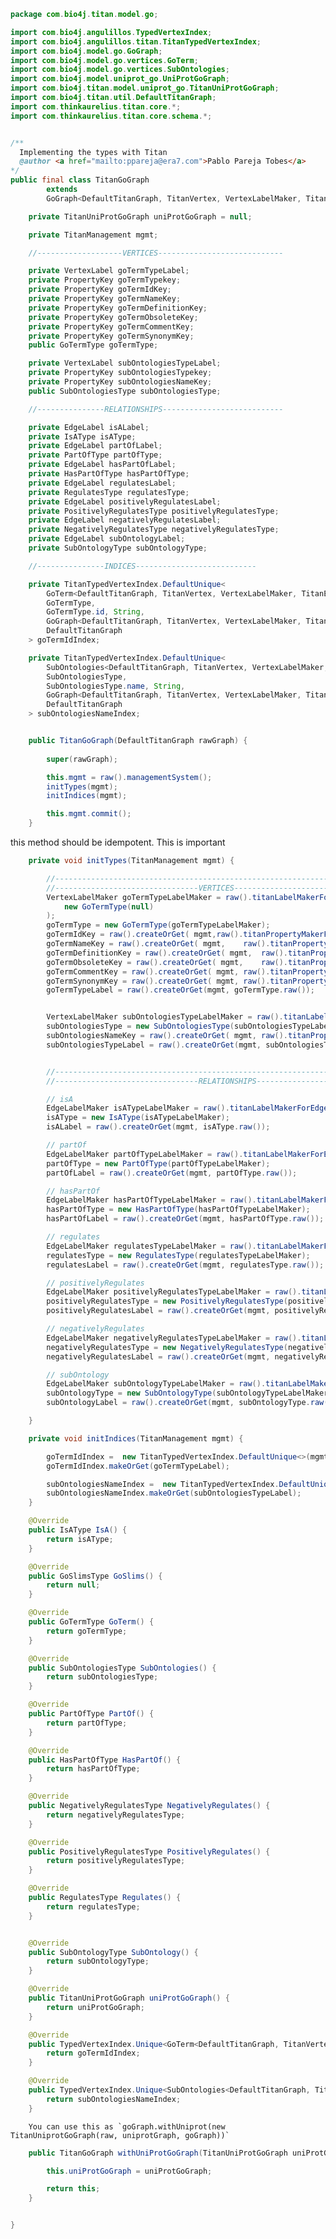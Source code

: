 
```java
package com.bio4j.titan.model.go;

import com.bio4j.angulillos.TypedVertexIndex;
import com.bio4j.angulillos.titan.TitanTypedVertexIndex;
import com.bio4j.model.go.GoGraph;
import com.bio4j.model.go.vertices.GoTerm;
import com.bio4j.model.go.vertices.SubOntologies;
import com.bio4j.model.uniprot_go.UniProtGoGraph;
import com.bio4j.titan.model.uniprot_go.TitanUniProtGoGraph;
import com.bio4j.titan.util.DefaultTitanGraph;
import com.thinkaurelius.titan.core.*;
import com.thinkaurelius.titan.core.schema.*;


/**
  Implementing the types with Titan
  @author <a href="mailto:ppareja@era7.com">Pablo Pareja Tobes</a>
*/
public final class TitanGoGraph
        extends
        GoGraph<DefaultTitanGraph, TitanVertex, VertexLabelMaker, TitanEdge, EdgeLabelMaker> {

	private TitanUniProtGoGraph uniProtGoGraph = null;

	private TitanManagement mgmt;

    //-------------------VERTICES----------------------------

	private VertexLabel goTermTypeLabel;
    private PropertyKey goTermTypekey;
    private PropertyKey goTermIdKey;
    private PropertyKey goTermNameKey;
    private PropertyKey goTermDefinitionKey;
    private PropertyKey goTermObsoleteKey;
    private PropertyKey goTermCommentKey;
    private PropertyKey goTermSynonymKey;
    public GoTermType goTermType;

	private VertexLabel subOntologiesTypeLabel;
    private PropertyKey subOntologiesTypekey;
    private PropertyKey subOntologiesNameKey;
    public SubOntologiesType subOntologiesType;

    //---------------RELATIONSHIPS---------------------------

    private EdgeLabel isALabel;
    private IsAType isAType;
    private EdgeLabel partOfLabel;
    private PartOfType partOfType;
    private EdgeLabel hasPartOfLabel;
    private HasPartOfType hasPartOfType;
    private EdgeLabel regulatesLabel;
    private RegulatesType regulatesType;
    private EdgeLabel positivelyRegulatesLabel;
    private PositivelyRegulatesType positivelyRegulatesType;
    private EdgeLabel negativelyRegulatesLabel;
    private NegativelyRegulatesType negativelyRegulatesType;
    private EdgeLabel subOntologyLabel;
    private SubOntologyType subOntologyType;

    //---------------INDICES---------------------------

    private TitanTypedVertexIndex.DefaultUnique<
        GoTerm<DefaultTitanGraph, TitanVertex, VertexLabelMaker, TitanEdge, EdgeLabelMaker>,
        GoTermType,
        GoTermType.id, String,
        GoGraph<DefaultTitanGraph, TitanVertex, VertexLabelMaker, TitanEdge, EdgeLabelMaker>,
        DefaultTitanGraph
    > goTermIdIndex;

    private TitanTypedVertexIndex.DefaultUnique<
        SubOntologies<DefaultTitanGraph, TitanVertex, VertexLabelMaker, TitanEdge, EdgeLabelMaker>,
        SubOntologiesType,
        SubOntologiesType.name, String,
        GoGraph<DefaultTitanGraph, TitanVertex, VertexLabelMaker, TitanEdge, EdgeLabelMaker>,
        DefaultTitanGraph
    > subOntologiesNameIndex;


    public TitanGoGraph(DefaultTitanGraph rawGraph) {
        
        super(rawGraph);

	    this.mgmt = raw().managementSystem();
        initTypes(mgmt);
        initIndices(mgmt);

	    this.mgmt.commit();
    }
```

this method should be idempotent. This is important

```java
    private void initTypes(TitanManagement mgmt) {

        //-----------------------------------------------------------------------------------------
        //--------------------------------VERTICES--------------------------------------------
	    VertexLabelMaker goTermTypeLabelMaker = raw().titanLabelMakerForVertexType( mgmt, 
            new GoTermType(null)
        );
        goTermType = new GoTermType(goTermTypeLabelMaker);
        goTermIdKey = raw().createOrGet( mgmt,raw().titanPropertyMakerForVertexProperty( mgmt, GoTerm().id ).cardinality(Cardinality.SINGLE));
        goTermNameKey = raw().createOrGet( mgmt,	raw().titanPropertyMakerForVertexProperty( mgmt, GoTerm().name ).cardinality(Cardinality.SINGLE));
        goTermDefinitionKey = raw().createOrGet( mgmt,	raw().titanPropertyMakerForVertexProperty( mgmt, GoTerm().definition ).cardinality(Cardinality.SINGLE));
        goTermObsoleteKey = raw().createOrGet( mgmt,	raw().titanPropertyMakerForVertexProperty( mgmt, GoTerm().obsolete ).cardinality(Cardinality.SINGLE));
        goTermCommentKey = raw().createOrGet( mgmt,	raw().titanPropertyMakerForVertexProperty( mgmt, GoTerm().comment ).cardinality(Cardinality.SINGLE));
        goTermSynonymKey = raw().createOrGet( mgmt,	raw().titanPropertyMakerForVertexProperty( mgmt, GoTerm().synonym ).cardinality(Cardinality.SINGLE));
	    goTermTypeLabel = raw().createOrGet(mgmt, goTermType.raw());


	    VertexLabelMaker subOntologiesTypeLabelMaker = raw().titanLabelMakerForVertexType( mgmt, new SubOntologiesType(null));
        subOntologiesType = new SubOntologiesType(subOntologiesTypeLabelMaker);
        subOntologiesNameKey = raw().createOrGet( mgmt,	raw().titanPropertyMakerForVertexProperty( mgmt, SubOntologies().name ).cardinality(Cardinality.SINGLE));
	    subOntologiesTypeLabel = raw().createOrGet(mgmt, subOntologiesType.raw());


        //-----------------------------------------------------------------------------------------
        //--------------------------------RELATIONSHIPS--------------------------------------------

	    // isA
	    EdgeLabelMaker isATypeLabelMaker = raw().titanLabelMakerForEdgeType(mgmt, new IsAType(null));
	    isAType = new IsAType(isATypeLabelMaker);
        isALabel = raw().createOrGet(mgmt, isAType.raw());

	    // partOf
	    EdgeLabelMaker partOfTypeLabelMaker = raw().titanLabelMakerForEdgeType(mgmt, new PartOfType(null));
        partOfType = new PartOfType(partOfTypeLabelMaker);
	    partOfLabel = raw().createOrGet(mgmt, partOfType.raw());

	    // hasPartOf
	    EdgeLabelMaker hasPartOfTypeLabelMaker = raw().titanLabelMakerForEdgeType(mgmt, new HasPartOfType(null));
        hasPartOfType = new HasPartOfType(hasPartOfTypeLabelMaker);
	    hasPartOfLabel = raw().createOrGet(mgmt, hasPartOfType.raw());

	    // regulates
	    EdgeLabelMaker regulatesTypeLabelMaker = raw().titanLabelMakerForEdgeType(mgmt, new RegulatesType(null));
	    regulatesType = new RegulatesType(regulatesTypeLabelMaker);
        regulatesLabel = raw().createOrGet(mgmt, regulatesType.raw());

	    // positivelyRegulates
	    EdgeLabelMaker positivelyRegulatesTypeLabelMaker = raw().titanLabelMakerForEdgeType(mgmt, new PositivelyRegulatesType(null));
	    positivelyRegulatesType = new PositivelyRegulatesType(positivelyRegulatesTypeLabelMaker);
        positivelyRegulatesLabel = raw().createOrGet(mgmt, positivelyRegulatesType.raw());

	    // negativelyRegulates
	    EdgeLabelMaker negativelyRegulatesTypeLabelMaker = raw().titanLabelMakerForEdgeType(mgmt, new NegativelyRegulatesType(null));
        negativelyRegulatesType = new NegativelyRegulatesType(negativelyRegulatesTypeLabelMaker);
	    negativelyRegulatesLabel = raw().createOrGet(mgmt, negativelyRegulatesType.raw());

	    // subOntology
	    EdgeLabelMaker subOntologyTypeLabelMaker = raw().titanLabelMakerForEdgeType(mgmt, new SubOntologyType(null));
        subOntologyType = new SubOntologyType(subOntologyTypeLabelMaker);
	    subOntologyLabel = raw().createOrGet(mgmt, subOntologyType.raw());

    }

    private void initIndices(TitanManagement mgmt) {

        goTermIdIndex =  new TitanTypedVertexIndex.DefaultUnique<>(mgmt, this, GoTerm().id);
	    goTermIdIndex.makeOrGet(goTermTypeLabel);

        subOntologiesNameIndex =  new TitanTypedVertexIndex.DefaultUnique<>(mgmt, this, SubOntologies().name);
	    subOntologiesNameIndex.makeOrGet(subOntologiesTypeLabel);
    }

    @Override
    public IsAType IsA() {
        return isAType;
    }

    @Override
    public GoSlimsType GoSlims() {
        return null;
    }

    @Override
    public GoTermType GoTerm() {
        return goTermType;
    }

    @Override
    public SubOntologiesType SubOntologies() {
        return subOntologiesType;
    }

    @Override
    public PartOfType PartOf() {
        return partOfType;
    }

    @Override
    public HasPartOfType HasPartOf() {
        return hasPartOfType;
    }

    @Override
    public NegativelyRegulatesType NegativelyRegulates() {
        return negativelyRegulatesType;
    }

    @Override
    public PositivelyRegulatesType PositivelyRegulates() {
        return positivelyRegulatesType;
    }

    @Override
    public RegulatesType Regulates() {
        return regulatesType;
    }


    @Override
    public SubOntologyType SubOntology() {
        return subOntologyType;
    }

    @Override
    public TitanUniProtGoGraph uniProtGoGraph() {
        return uniProtGoGraph;
    }

    @Override
    public TypedVertexIndex.Unique<GoTerm<DefaultTitanGraph, TitanVertex, VertexLabelMaker, TitanEdge, EdgeLabelMaker>, GoTermType, GoTermType.id, String, GoGraph<DefaultTitanGraph, TitanVertex, VertexLabelMaker, TitanEdge, EdgeLabelMaker>, DefaultTitanGraph, TitanVertex, VertexLabelMaker, TitanEdge, EdgeLabelMaker> goTermIdIndex() {
        return goTermIdIndex;
    }

    @Override
    public TypedVertexIndex.Unique<SubOntologies<DefaultTitanGraph, TitanVertex, VertexLabelMaker, TitanEdge, EdgeLabelMaker>, SubOntologiesType, SubOntologiesType.name, String, GoGraph<DefaultTitanGraph, TitanVertex, VertexLabelMaker, TitanEdge, EdgeLabelMaker>, DefaultTitanGraph, TitanVertex, VertexLabelMaker, TitanEdge, EdgeLabelMaker> subontologiesNameIndex() {
        return subOntologiesNameIndex;
    }
```


		You can use this as `goGraph.withUniprot(new TitanUniprotGoGraph(raw, uniprotGraph, goGraph))`


```java
	public TitanGoGraph withUniProtGoGraph(TitanUniProtGoGraph uniProtGoGraph) {

		this.uniProtGoGraph = uniProtGoGraph;

		return this;
	}


}
```




[test/java/com/bio4j/titan/tests/ImportEnzymeDBTitanTest.java]: ../../../../../../../test/java/com/bio4j/titan/tests/ImportEnzymeDBTitanTest.java.md
[test/java/com/bio4j/titan/tests/ImportUniRefTitanTest.java]: ../../../../../../../test/java/com/bio4j/titan/tests/ImportUniRefTitanTest.java.md
[test/java/com/bio4j/titan/tests/uniprot_go.scala]: ../../../../../../../test/java/com/bio4j/titan/tests/uniprot_go.scala.md
[test/java/com/bio4j/titan/tests/uniref.scala]: ../../../../../../../test/java/com/bio4j/titan/tests/uniref.scala.md
[test/java/com/bio4j/titan/tests/ImportUniProtGoTitanTest.java]: ../../../../../../../test/java/com/bio4j/titan/tests/ImportUniProtGoTitanTest.java.md
[test/java/com/bio4j/titan/tests/ImportGOTitanTest.java]: ../../../../../../../test/java/com/bio4j/titan/tests/ImportGOTitanTest.java.md
[test/java/com/bio4j/titan/tests/go.scala]: ../../../../../../../test/java/com/bio4j/titan/tests/go.scala.md
[test/java/com/bio4j/titan/tests/IndicesTest.java]: ../../../../../../../test/java/com/bio4j/titan/tests/IndicesTest.java.md
[test/java/com/bio4j/titan/tests/IndexTestSuite.scala]: ../../../../../../../test/java/com/bio4j/titan/tests/IndexTestSuite.scala.md
[test/java/com/bio4j/titan/tests/enzymedb.scala]: ../../../../../../../test/java/com/bio4j/titan/tests/enzymedb.scala.md
[main/java/com/bio4j/titan/util/DefaultTitanGraph.java]: ../../util/DefaultTitanGraph.java.md
[main/java/com/bio4j/titan/programs/ImportTitanDB.java]: ../../programs/ImportTitanDB.java.md
[main/java/com/bio4j/titan/model/uniprot_uniref/programs/ImportUniProtUniRefUsingFolderTitan.java]: ../uniprot_uniref/programs/ImportUniProtUniRefUsingFolderTitan.java.md
[main/java/com/bio4j/titan/model/uniprot_uniref/programs/ImportUniProtUniRefTitan.java]: ../uniprot_uniref/programs/ImportUniProtUniRefTitan.java.md
[main/java/com/bio4j/titan/model/uniprot_uniref/TitanUniProtUniRefGraph.java]: ../uniprot_uniref/TitanUniProtUniRefGraph.java.md
[main/java/com/bio4j/titan/model/uniref/programs/SplitUniRefXMLFile.java]: ../uniref/programs/SplitUniRefXMLFile.java.md
[main/java/com/bio4j/titan/model/uniref/programs/ImportUniRefTitan.java]: ../uniref/programs/ImportUniRefTitan.java.md
[main/java/com/bio4j/titan/model/uniref/TitanUniRefGraph.java]: ../uniref/TitanUniRefGraph.java.md
[main/java/com/bio4j/titan/model/enzyme/programs/ImportEnzymeDBTitan.java]: ../enzyme/programs/ImportEnzymeDBTitan.java.md
[main/java/com/bio4j/titan/model/enzyme/TitanEnzymeDBGraph.java]: ../enzyme/TitanEnzymeDBGraph.java.md
[main/java/com/bio4j/titan/model/go/TitanGoGraph.java]: TitanGoGraph.java.md
[main/java/com/bio4j/titan/model/go/programs/ImportGOTitan.java]: programs/ImportGOTitan.java.md
[main/java/com/bio4j/titan/model/ncbiTaxonomy_geninfo/TitanNCBITaxonomyGenInfoGraph.java]: ../ncbiTaxonomy_geninfo/TitanNCBITaxonomyGenInfoGraph.java.md
[main/java/com/bio4j/titan/model/ncbiTaxonomy_geninfo/programs/ImportGenInfoNCBITaxonIndexTitan.java]: ../ncbiTaxonomy_geninfo/programs/ImportGenInfoNCBITaxonIndexTitan.java.md
[main/java/com/bio4j/titan/model/uniprot_ncbiTaxonomy/programs/ImportUniProtNCBITaxonomyUsingFolderTitan.java]: ../uniprot_ncbiTaxonomy/programs/ImportUniProtNCBITaxonomyUsingFolderTitan.java.md
[main/java/com/bio4j/titan/model/uniprot_ncbiTaxonomy/programs/ImportUniProtNCBITaxonomyTitan.java]: ../uniprot_ncbiTaxonomy/programs/ImportUniProtNCBITaxonomyTitan.java.md
[main/java/com/bio4j/titan/model/uniprot_ncbiTaxonomy/TitanUniProtNCBITaxonomyGraph.java]: ../uniprot_ncbiTaxonomy/TitanUniProtNCBITaxonomyGraph.java.md
[main/java/com/bio4j/titan/model/ncbiTaxonomy/TitanNCBITaxonomyGraph.java]: ../ncbiTaxonomy/TitanNCBITaxonomyGraph.java.md
[main/java/com/bio4j/titan/model/ncbiTaxonomy/programs/ImportNCBITaxonomyTitan.java]: ../ncbiTaxonomy/programs/ImportNCBITaxonomyTitan.java.md
[main/java/com/bio4j/titan/model/geninfo/TitanGenInfoGraph.java]: ../geninfo/TitanGenInfoGraph.java.md
[main/java/com/bio4j/titan/model/uniprot_go/TitanUniProtGoGraph.java]: ../uniprot_go/TitanUniProtGoGraph.java.md
[main/java/com/bio4j/titan/model/uniprot_go/programs/ImportUniProtGoUsingFolderTitan.java]: ../uniprot_go/programs/ImportUniProtGoUsingFolderTitan.java.md
[main/java/com/bio4j/titan/model/uniprot_go/programs/ImportUniProtGoTitan.java]: ../uniprot_go/programs/ImportUniProtGoTitan.java.md
[main/java/com/bio4j/titan/model/uniprot_enzyme/TitanUniProtEnzymeGraph.java]: ../uniprot_enzyme/TitanUniProtEnzymeGraph.java.md
[main/java/com/bio4j/titan/model/uniprot_enzyme/programs/ImportUniProtEnzymeDBTitan.java]: ../uniprot_enzyme/programs/ImportUniProtEnzymeDBTitan.java.md
[main/java/com/bio4j/titan/model/uniprot_enzyme/programs/ImportUniProtEnzymeDBUsingFolderTitan.java]: ../uniprot_enzyme/programs/ImportUniProtEnzymeDBUsingFolderTitan.java.md
[main/java/com/bio4j/titan/model/uniprot/programs/ImportUniProtTitan.java]: ../uniprot/programs/ImportUniProtTitan.java.md
[main/java/com/bio4j/titan/model/uniprot/programs/ImportUniProtEdgesTitan.java]: ../uniprot/programs/ImportUniProtEdgesTitan.java.md
[main/java/com/bio4j/titan/model/uniprot/programs/ImportProteinInteractionsUsingFolderTitan.java]: ../uniprot/programs/ImportProteinInteractionsUsingFolderTitan.java.md
[main/java/com/bio4j/titan/model/uniprot/programs/ImportIsoformSequencesTitan.java]: ../uniprot/programs/ImportIsoformSequencesTitan.java.md
[main/java/com/bio4j/titan/model/uniprot/programs/SplitUniProtXMLFile.java]: ../uniprot/programs/SplitUniProtXMLFile.java.md
[main/java/com/bio4j/titan/model/uniprot/programs/ImportUniProtVerticesTitan.java]: ../uniprot/programs/ImportUniProtVerticesTitan.java.md
[main/java/com/bio4j/titan/model/uniprot/programs/ImportUniProtVerticesUsingFolderTitan.java]: ../uniprot/programs/ImportUniProtVerticesUsingFolderTitan.java.md
[main/java/com/bio4j/titan/model/uniprot/programs/ImportProteinInteractionsTitan.java]: ../uniprot/programs/ImportProteinInteractionsTitan.java.md
[main/java/com/bio4j/titan/model/uniprot/programs/ImportUniProtEdgesUsingFolderTitan.java]: ../uniprot/programs/ImportUniProtEdgesUsingFolderTitan.java.md
[main/java/com/bio4j/titan/model/uniprot/TitanUniProtGraph.java]: ../uniprot/TitanUniProtGraph.java.md
